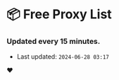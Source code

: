 # :package: Free Proxy List
### Updated every 15 minutes.

- Last updated: `2024-06-28 03:17`

:heart:
